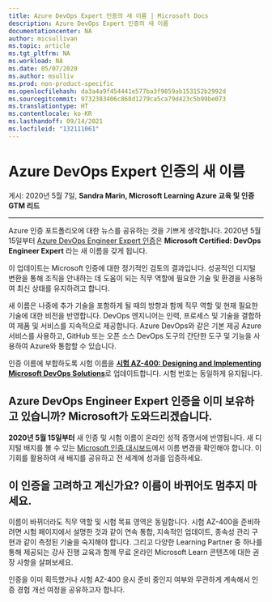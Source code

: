 ```yaml
---
title: Azure DevOps Expert 인증의 새 이름 | Microsoft Docs
description: Azure DevOps Expert 인증의 새 이름
documentationcenter: NA
author: micsullivan
ms.topic: article
ms.tgt_pltfrm: NA
ms.workload: NA
ms.date: 05/07/2020
ms.author: msulliv
ms.prod: non-product-specific
ms.openlocfilehash: da3a4a9f454441e577ba3f9859ab153152b2992d
ms.sourcegitcommit: 9732383406c868d1279ca5ca79d423c5b99be073
ms.translationtype: HT
ms.contentlocale: ko-KR
ms.lasthandoff: 09/14/2021
ms.locfileid: "132111061"
---
```

# <a name="the-azure-devops-expert-certification-will-have-a-new-name"></a>Azure DevOps Expert 인증의 새 이름

게시: 2020년 5월 7일, **Sandra Marin, Microsoft Learning Azure 교육 및 인증 GTM 리드**

___

Azure 인증 포트폴리오에 대한 뉴스를 공유하는 것을 기쁘게 생각합니다. 2020년 5월 15일부터 [Azure DevOps Engineer Expert 인증](/learn/certifications/azure-devops)은 **Microsoft Certified: DevOps Engineer Expert** 라는 새 이름을 갖게 됩니다.

이 업데이트는 Microsoft 인증에 대한 정기적인 검토의 결과입니다. 성공적인 디지털 변환을 통해 조직을 안내하는 데 도움이 되는 직무 역할에 필요한 기술 및 환경을 사용하여 최신 상태를 유지하려고 합니다.

새 이름은 나중에 추가 기술을 포함하게 될 때의 방향과 함께 직무 역할 및 현재 필요한 기술에 대한 비전을 반영합니다. DevOps 엔지니어는 인력, 프로세스 및 기술을 결합하여 제품 및 서비스를 지속적으로 제공합니다. Azure DevOps와 같은 기본 제공 Azure 서비스를 사용하고, GitHub 또는 오픈 소스 DevOps 도구의 간단한 도구 및 기능을 사용하여 Azure와 통합할 수 있습니다.

인증 이름에 부합하도록 시험 이름을 [**시험 AZ-400: Designing and Implementing Microsoft DevOps Solutions**](/learn/certifications/exams/az-400)로 업데이트합니다. 시험 번호는 동일하게 유지됩니다.

## <a name="do-you-already-have-an-azure-devops-engineer-expert-certification-weve-got-you-covered"></a>Azure DevOps Engineer Expert 인증을 이미 보유하고 있습니까? Microsoft가 도와드리겠습니다.

**2020년 5월 15일부터** 새 인증 및 시험 이름이 온라인 성적 증명서에 반영됩니다. 새 디지털 배지를 볼 수 있는 [Microsoft 인증 대시보드](https://www.microsoft.com/learning/dashboard.aspx)에서 이름 변경을 확인해야 합니다. 이 기회를 활용하여 새 배지를 공유하고 전 세계에 성과를 입증하세요.

## <a name="considering-this-certification-dont-let-the-name-change-stop-you"></a>이 인증을 고려하고 계신가요? 이름이 바뀌어도 멈추지 마세요.

이름이 바뀌더라도 직무 역할 및 시험 목표 영역은 동일합니다. 시험 AZ-400을 준비하려면 시험 페이지에서 설명한 것과 같이 연속 통합, 지속적인 업데이트, 종속성 관리 구현과 같이 측정된 기술을 숙지해야 합니다. 그리고 다양한 Learning Partner 중 하나를 통해 제공되는 강사 진행 교육과 함께 무료 온라인 Microsoft Learn 콘텐츠에 대한 권장 사항을 살펴보세요.

인증을 이미 획득했거나 시험 AZ-400 응시 준비 중인지 여부와 무관하게 계속해서 인증 경험 개선 여정을 공유하고자 합니다.
